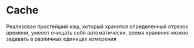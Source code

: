# Cache
Реализован простейший кэш, который хранится определенный отрезок времени, умееет очищать себя автоматически,
время хранения можно задавать в различных единицах измерения
